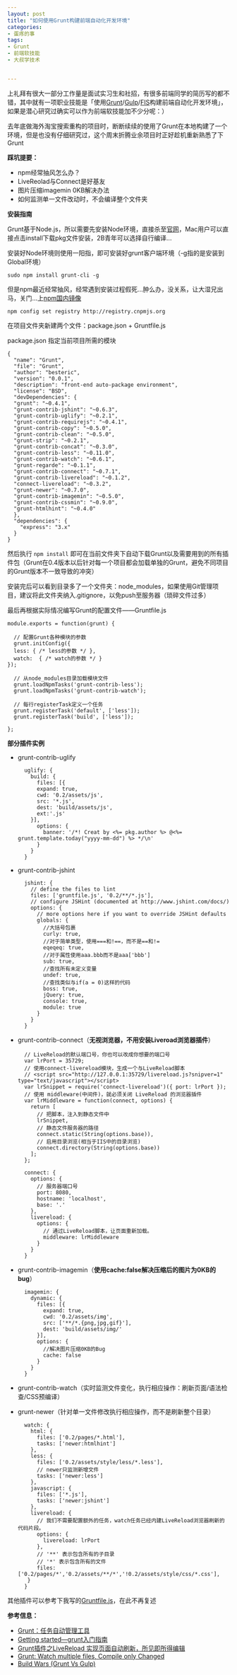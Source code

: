 ```yaml
---
layout: post
title: "如何使用Grunt构建前端自动化开发环境"
categories:
- 蛋疼的事
tags:
- Grunt
- 前端软技能
- 大叔学技术


---
```


上礼拜有很大一部分工作量是面试实习生和社招，有很多前端同学的简历写的都不错，其中就有一项职业技能是「使用[Grunt](http://gruntjs.com/)/[Gulp](http://gulpjs.com/)/[FIS](http://fis.baidu.com/)构建前端自动化开发环境」，如果是潜心研究过确实可以作为前端软技能加不少分呢：）

去年底做海外淘宝搜索重构的项目时，断断续续的使用了Grunt在本地构建了一个环境，但是也没有仔细研究过，这个周末折腾业余项目时正好趁机重新熟悉了下Grunt

**踩坑提要：**

* npm经常抽风怎么办？
* LiveReolad与Connect是好基友
* 图片压缩imagemin 0KB解决办法
* 如何监测单一文件改动时，不会编译整个文件夹

**安装指南**

Grunt基于Node.js，所以需要先安装Node环境，直接杀至[官网](http://nodejs.org/)，Mac用户可以直接点击install下载pkg文件安装，2B青年可以选择自行编译...

安装好Node环境则使用一阳指，即可安装好grunt客户端环境（-g指的是安装到Global环境）

`sudo npm install grunt-cli -g`

但是npm最近经常抽风，经常遇到安装过程假死...肿么办，没关系，让大湿兄出马，关门...上[npm国内镜像](http://cnodejs.org/topic/4f9904f9407edba21468f31e)

`npm config set registry http://registry.cnpmjs.org `

在项目文件夹新建两个文件：package.json + Gruntfile.js

package.json 指定当前项目所需的模块

    {
      "name": "Grunt",
      "file": "Grunt",
      "author": "besteric",
      "version": "0.0.1",
      "description": "front-end auto-package environment",
      "license": "BSD",
      "devDependencies": {
      "grunt": "~0.4.1",
      "grunt-contrib-jshint": "~0.6.3",
      "grunt-contrib-uglify": "~0.2.1",
      "grunt-contrib-requirejs": "~0.4.1",
      "grunt-contrib-copy": "~0.5.0",
      "grunt-contrib-clean": "~0.5.0",
      "grunt-strip": "~0.2.1",
      "grunt-contrib-concat": "~0.3.0",
      "grunt-contrib-less": "~0.11.0",
      "grunt-contrib-watch": "~0.6.1",
      "grunt-regarde": "~0.1.1",
      "grunt-contrib-connect": "~0.7.1",
      "grunt-contrib-livereload": "~0.1.2",
      "connect-livereload": "~0.3.2",
      "grunt-newer": "~0.7.0",
      "grunt-contrib-imagemin": "~0.5.0",
      "grunt-contrib-cssmin": "~0.9.0",
      "grunt-htmlhint": "~0.4.0"
      },
      "dependencies": {
        "express": "3.x"
      }
    }

然后执行 `npm install` 即可在当前文件夹下自动下载Grunt以及需要用到的所有插件包（Grunt在0.4版本以后针对每一个项目都会加载单独的Grunt，避免不同项目的Grunt版本不一致导致的冲突）

安装完后可以看到目录多了一个文件夹：node_modules，如果使用Git管理项目，建议将此文件夹纳入.gitignore，以免push至服务器（琐碎文件过多）

最后再根据实际情况编写Grunt的配置文件——Gruntfile.js

    module.exports = function(grunt) {

      // 配置Grunt各种模块的参数
      grunt.initConfig({
      less: { /* less的参数 */ },
      watch:  { /* watch的参数 */ }
    });

      // 从node_modules目录加载模块文件
      grunt.loadNpmTasks('grunt-contrib-less');
      grunt.loadNpmTasks('grunt-contrib-watch');

      // 每行registerTask定义一个任务
      grunt.registerTask('default', ['less']);
      grunt.registerTask('build', ['less']);

    };



**部分插件实例**

* grunt-contrib-uglify

        uglify: {
          build: {
            files: [{
            expand: true,
            cwd: '0.2/assets/js',
            src: '*.js',
            dest: 'build/assets/js',
            ext:'.js'
          }],
            options: {
              banner: '/*! Creat by <%= pkg.author %> @<%= grunt.template.today("yyyy-mm-dd") %> */\n'
            }
          }
        }

* grunt-contrib-jshint

        jshint: {
          // define the files to lint
          files: ['gruntfile.js', '0.2/**/*.js'],
          // configure JSHint (documented at http://www.jshint.com/docs/)
          options: {
            // more options here if you want to override JSHint defaults
            globals: {
              //大括号包裹
              curly: true,
              //对于简单类型，使用===和!==，而不是==和!=
              eqeqeq: true,
              //对于属性使用aaa.bbb而不是aaa['bbb']
              sub: true,
              //查找所有未定义变量
              undef: true,
              //查找类似与if(a = 0)这样的代码
              boss: true,
              jQuery: true,
              console: true,
              module: true
            }
          }
        }

* grunt-contrib-connect（**无视浏览器，不用安装Liveroad浏览器插件**）
        
        // LiveReload的默认端口号，你也可以改成你想要的端口号
        var lrPort = 35729;
        // 使用connect-livereload模块，生成一个与LiveReload脚本
        // <script src="http://127.0.0.1:35729/livereload.js?snipver=1" type="text/javascript"></script>
        var lrSnippet = require('connect-livereload')({ port: lrPort });
        // 使用 middleware(中间件)，就必须关闭 LiveReload 的浏览器插件
        var lrMiddleware = function(connect, options) {
          return [
            // 把脚本，注入到静态文件中
            lrSnippet,
            // 静态文件服务器的路径
            connect.static(String(options.base)),
            // 启用目录浏览(相当于IIS中的目录浏览)
            connect.directory(String(options.base))
          ];
        };
        
        connect: {
          options: {
            // 服务器端口号
            port: 8080,
            hostname: 'localhost',
            base: '.'
          },
          livereload: {
            options: {
              // 通过LiveReload脚本，让页面重新加载。
              middleware: lrMiddleware
            }
          }
        }
        
* grunt-contrib-imagemin（**使用cache:false解决压缩后的图片为0KB的bug**）

        imagemin: {
          dynamic: {
            files: [{
              expand: true,
              cwd: '0.2/assets/img',
              src: ['**/*.{png,jpg,gif}'],
              dest: 'build/assets/img/'               
            }],
            options: {
              //解决图片压缩0KB的Bug
              cache: false
            }
          }
        }

* grunt-contrib-watch（实时监测文件变化，执行相应操作：刷新页面/语法检查/CSS预编译）
* grunt-newer（针对单一文件修改执行相应操作，而不是刷新整个目录）

        watch: {
          html: {
            files: ['0.2/pages/*.html'],
            tasks: ['newer:htmlhint']
          },
          less: {
            files: ['0.2/assets/style/less/*.less'],
            // newer只监测新增文件
            tasks: ['newer:less']
          },
          javascript: {
            files: ['*.js'],
            tasks: ['newer:jshint']
          },
          livereload: {
            // 我们不需要配置额外的任务，watch任务已经内建LiveReload浏览器刷新的代码片段。
            options: {
              livereload: lrPort
            },
            // '**' 表示包含所有的子目录
            // '*' 表示包含所有的文件
            files: ['0.2/pages/*','0.2/assets/**/*','!0.2/assets/style/css/*.css'],
         }
        }
        

其他插件可以参考下我写的[Gruntfile.js](https://gist.github.com/9725411)，在此不再复述

**参考信息：**

* [Grunt：任务自动管理工具](http://javascript.ruanyifeng.com/tool/grunt.html#toc7)
* [Getting started—grunt入门指南](http://www.36ria.com/6192)
* [Grunt插件之LiveReload 实现页面自动刷新，所见即所得编辑](http://www.bluesdream.com/blog/grunt-plugin-livereload-wysiwyg-editor.html)
* [Grunt: Watch multiple files, Compile only Changed](http://stackoverflow.com/questions/16788731/grunt-watch-multiple-files-compile-only-changed)
* [Build Wars (Grunt Vs Gulp)](http://markdalgleish.github.io/presentation-build-wars-gulp-vs-grunt/?utm_source=feweekly&utm_campaign=issue28&utm_medium=web)